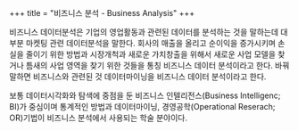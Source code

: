 +++
title = "비즈니스 분석 - Business Analysis"
+++

비즈니스 데이터분석은 기업의 영업활동과 관련된 데이터를 분석하는 것을 말하는데 대부분 마켓팅 관련 데이터분석을 말한다.  회사의 매출을 올리고 순이익을 증가시키며 손실을 줄이기 위한 방법과 시장개척과 새로운 가치창출을 위해서 새로운 사업 모델을 찾거나 틈새의 사업 영역을 찾기 위한 것들을 통칭 비즈니스 데이터 분석이라고 한다.  바꿔말하면 비즈니스와 관련된 것 데이터마이닝을 비즈니스 데이터 분석이라고 한다.

보통 데이터시각화와 탐색에 중점을 둔 비즈니스 인텔리전스(Business Intelligenc; BI)가 중심이며 통계적인 방법과 데이터마이닝, 경영공학(Operational Reserach; OR)기법이 비즈니스 분석에서 사용되는 학술 분야이다.


